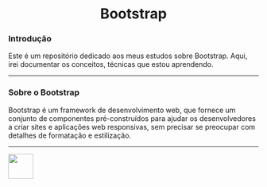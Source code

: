 <h1 align="center">Bootstrap </h1>

### Introdução

Este é um repositório dedicado aos meus estudos sobre Bootstrap. Aqui, irei documentar os conceitos, técnicas que estou aprendendo.

---

### Sobre o Bootstrap
Bootstrap  é um framework de desenvolvimento web, que fornece um conjunto de componentes pré-construídos para ajudar os desenvolvedores a criar sites e aplicações web responsivas, sem precisar se preocupar com detalhes de formatação e estilização.

---

<img width="50px" src="https://cdn.jsdelivr.net/gh/devicons/devicon/icons/bootstrap/bootstrap-original.svg" />

